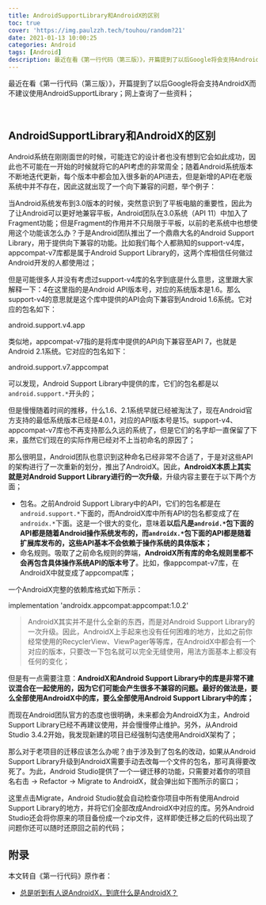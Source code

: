 ```yaml
---
title: AndroidSupportLibrary和AndroidX的区别
toc: true
cover: 'https://img.paulzzh.tech/touhou/random?21'
date: 2021-01-13 10:00:25
categories: Android
tags: [Android]
description: 最近在看《第一行代码（第三版）》，开篇提到了以后Google将会支持AndroidX而不建议使用AndroidSupportLibrary；网上查询了一些资料；
---
```


最近在看《第一行代码（第三版）》，开篇提到了以后Google将会支持AndroidX而不建议使用AndroidSupportLibrary；网上查询了一些资料；

<br/>

<!--more-->

## **AndroidSupportLibrary和AndroidX的区别**

Android系统在刚刚面世的时候，可能连它的设计者也没有想到它会如此成功，因此也不可能在一开始的时候就将它的API考虑的非常周全；随着Android系统版本不断地迭代更新，每个版本中都会加入很多新的API进去，但是新增的API在老版系统中并不存在，因此这就出现了一个向下兼容的问题，举个例子：

当Android系统发布到3.0版本的时候，突然意识到了平板电脑的重要性，因此为了让Android可以更好地兼容平板，Android团队在3.0系统（API 11）中加入了Fragment功能；但是Fragment的作用并不只局限于平板，以前的老系统中也想使用这个功能该怎么办？于是Android团队推出了一个鼎鼎大名的Android Support Library，用于提供向下兼容的功能。比如我们每个人都熟知的support-v4库，appcompat-v7库都是属于Android Support Library的，这两个库相信任何做过Android开发的人都使用过；

但是可能很多人并没有考虑过support-v4库的名字到底是什么意思，这里跟大家解释一下：4在这里指的是Android API版本号，对应的系统版本是1.6。那么support-v4的意思就是这个库中提供的API会向下兼容到Android 1.6系统。它对应的包名如下：

android.support.v4.app


类似地，appcompat-v7指的是将库中提供的API向下兼容至API 7，也就是Android 2.1系统。它对应的包名如下：

android.support.v7.appcompat

可以发现，Android Support Library中提供的库，它们的包名都是以`android.support.*`开头的；

但是慢慢随着时间的推移，什么1.6、2.1系统早就已经被淘汰了，现在Android官方支持的最低系统版本已经是4.0.1，对应的API版本号是15。support-v4、appcompat-v7库也不再支持那么久远的系统了，但是它们的名字却一直保留了下来，虽然它们现在的实际作用已经对不上当初命名的原因了；

那么很明显，Android团队也意识到这种命名已经非常不合适了，于是对这些API的架构进行了一次重新的划分，推出了AndroidX。因此，**AndroidX本质上其实就是对Android Support Library进行的一次升级**，升级内容主要在于以下两个方面；

-   包名。之前Android Support Library中的API，它们的包名都是在`android.support.*`下面的，而AndroidX库中所有API的包名都变成了在`androidx.*`下面。这是一个很大的变化，意味着**以后凡是`android.*`包下面的API都是随着Android操作系统发布的，而`androidx.*`包下面的API都是随着扩展库发布的，这些API基本不会依赖于操作系统的具体版本；**
-   命名规则。吸取了之前命名规则的弊端，**AndroidX所有库的命名规则里都不会再包含具体操作系统API的版本号了**。比如，像appcompat-v7库，在AndroidX中就变成了appcompat库；

一个AndroidX完整的依赖库格式如下所示：

implementation 'androidx.appcompat:appcompat:1.0.2'

>   AndroidX其实并不是什么全新的东西，而是对Android Support Library的一次升级。因此，AndroidX上手起来也没有任何困难的地方，比如之前你经常使用的RecyclerView、ViewPager等等库，在AndroidX中都会有一个对应的版本，只要改一下包名就可以完全无缝使用，用法方面基本上都没有任何的变化；

但是有一点需要注意：**AndroidX和Android Support Library中的库是非常不建议混合在一起使用的，因为它们可能会产生很多不兼容的问题。最好的做法是，要么全部使用AndroidX中的库，要么全部使用Android Support Library中的库；**

而现在Android团队官方的态度也很明确，未来都会为AndroidX为主，Android Support Library已经不再建议使用，并会慢慢停止维护。另外，从Android Studio 3.4.2开始，我发现新建的项目已经强制勾选使用AndroidX架构了；

那么对于老项目的迁移应该怎么办呢？由于涉及到了包名的改动，如果从Android Support Library升级到AndroidX需要手动去改每一个文件的包名，那可真得要改死了。为此，Android Studio提供了一个一键迁移的功能，只需要对着你的项目名右击 → Refactor → Migrate to AndroidX，就会弹出如下图所示的窗口；


这里点击Migrate，Android Studio就会自动检查你项目中所有使用Android Support Library的地方，并将它们全部改成AndroidX中对应的库。另外Android Studio还会将你原来的项目备份成一个zip文件，这样即使迁移之后的代码出现了问题你还可以随时还原回之前的代码；

## **附录**

本文转自《第一行代码》原作者：

-   [总是听到有人说AndroidX，到底什么是AndroidX？](https://blog.csdn.net/guolin_blog/article/details/97142065)

<br/>